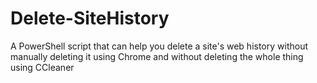 # Delete-SiteHistory
A PowerShell script that can help you delete a site's web history without manually deleting it using Chrome and without deleting the whole thing using CCleaner
